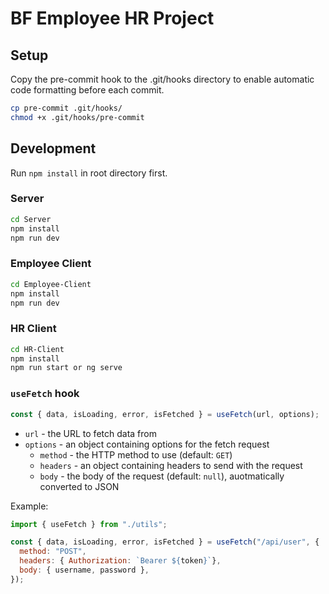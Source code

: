 # BF Employee HR Project

## Setup

Copy the pre-commit hook to the .git/hooks directory to enable
automatic code formatting before each commit.

```bash
cp pre-commit .git/hooks/
chmod +x .git/hooks/pre-commit
```

## Development

Run `npm install` in root directory first.

### Server

```bash
cd Server
npm install
npm run dev
```

### Employee Client

```bash
cd Employee-Client
npm install
npm run dev
```

### HR Client

```bash
cd HR-Client
npm install
npm run start or ng serve
```

### `useFetch` hook

```js
const { data, isLoading, error, isFetched } = useFetch(url, options);
```
- `url` - the URL to fetch data from
- `options` - an object containing options for the fetch request
  - `method` - the HTTP method to use (default: `GET`)
  - `headers` - an object containing headers to send with the request
  - `body` - the body of the request (default: `null`), auotmatically converted to JSON
  
Example:
```js
import { useFetch } from "./utils";

const { data, isLoading, error, isFetched } = useFetch("/api/user", {
  method: "POST",
  headers: { Authorization: `Bearer ${token}`},
  body: { username, password },
});
```
